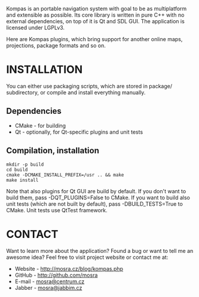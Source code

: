 Kompas is an portable navigation system with goal to be as multiplatform and
extensible as possible. Its core library is written in pure C++ with no
external dependencies, on top of it is Qt and SDL GUI. The application is
licensed under LGPLv3.

Here are Kompas plugins, which bring support for another online maps,
projections, package formats and so on.

INSTALLATION
============

You can either use packaging scripts, which are stored in package/ subdirectory,
or compile and install everything manually.

Dependencies
------------

 * CMake    - for building
 * Qt       - optionally, for Qt-specific plugins and unit tests

Compilation, installation
-------------------------

    mkdir -p build
    cd build
    cmake -DCMAKE_INSTALL_PREFIX=/usr .. && make
    make install

Note that also plugins for Qt GUI are build by default. If you don't want to
build them, pass -DQT_PLUGINS=False to CMake. If you want to build also unit
tests (which are not built by default), pass -DBUILD_TESTS=True to CMake. Unit
tests use QtTest framework.

CONTACT
=======

Want to learn more about the application? Found a bug or want to tell me an
awesome idea? Feel free to visit project website or contact me at:

 * Website - http://mosra.cz/blog/kompas.php
 * GitHub - http://github.com/mosra
 * E-mail - mosra@centrum.cz
 * Jabber - mosra@jabbim.cz
